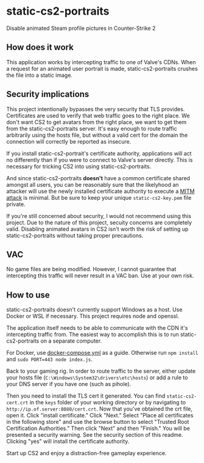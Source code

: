 # static-cs2-portraits
Disable animated Steam profile pictures in Counter-Strike 2

## How does it work

This application works by intercepting traffic to one of Valve's CDNs. When a request for an
animated user portrait is made, static-cs2-portraits crushes the file into a static image.

## Security implications

This project intentionally bypasses the very security that TLS provides. Certificates are used to
verify that web traffic goes to the right place. We don't want CS2 to get avatars from the right
place, we want to get them from the static-cs2-portraits server. It's easy enough to route traffic
arbitrarily using the hosts file, but without a valid cert for the domain the connection will
correctly be reported as insecure.

If you install static-cs2-portrait's certificate authority, applications will act no differently
than if you were to connect to Valve's server directly. This is necessary for tricking CS2 into
using static-cs2-portraits.

And since static-cs2-portraits **doesn't** have a common certificate shared amongst all users, you
can be reasonably sure that the likelyhood an attacker will use the newly installed certificate
authority to execute a [MITM attack](https://wikipedia.org/wiki/Man-in-the-middle_attack) is
minimal. But be sure to keep your unique `static-cs2-key.pem` file private.

If you're still concerned about security, I would not recommend using this project. Due to the
nature of this project, secuity concerns are completely valid. Disabling animated avatars in CS2
isn't worth the risk of setting up static-cs2-portraits without taking proper precautions.

## VAC

No game files are being modified. However, I cannot guarantee that intercepting this traffic will
never result in a VAC ban. Use at your own risk.

## How to use

static-cs2-portraits doesn't currently support Windows as a host. Use Docker or WSL if necessary.
This project requires node and openssl.

The application itself needs to be able to communicate with the CDN it's intercepting traffic from.
The easiest way to accomplish this is to run static-cs2-portraits on a separate computer.

For Docker, use [docker-compose.yml](docker-compose.yml) as a guide. Otherwise run `npm install`
and `sudo PORT=443 node index.js`.

Back to your gaming rig. In order to route traffic to the server, either update your hosts file
(`C:\Windows\System32\drivers\etc\hosts`) or add a rule to your DNS server if you have one (such
as pihole).

Then you need to install the TLS cert it generated. You can find `static-cs2-cert.crt` in the 
`keys` folder of your working directory or by navigating to `http://ip.of.server:8080/cert.crt`.
Now that you've obtained the crt file, open it. Click "install certificate." Click "Next." Select
"Place all certificates in the following store" and use the browse button to select "Trusted Root
Certification Authorities." Then click "Next" and then "Finish." You will be presented a security
warning. See the security section of this readme. Clicking "yes" will install the certificate
authority.

Start up CS2 and enjoy a distraction-free gameplay experience.
